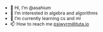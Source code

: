 - 👋 Hi, I’m @asahium
- 👀 I’m interested in algebra and algorithms
- 🌱 I’m currently learning cs and ml
- 📫 How to reach me psiwyrm@tuta.io

<!---
notfalcao/notfalcao is a ✨ special ✨ repository because its `README.md` (this file) appears on your GitHub profile.
You can click the Preview link to take a look at your changes.
--->
